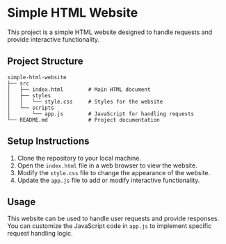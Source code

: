 # Simple HTML Website

This project is a simple HTML website designed to handle requests and provide interactive functionality.

## Project Structure

```
simple-html-website
├── src
│   ├── index.html        # Main HTML document
│   ├── styles
│   │   └── style.css     # Styles for the website
│   └── scripts
│       └── app.js        # JavaScript for handling requests
└── README.md             # Project documentation
```

## Setup Instructions

1. Clone the repository to your local machine.
2. Open the `index.html` file in a web browser to view the website.
3. Modify the `style.css` file to change the appearance of the website.
4. Update the `app.js` file to add or modify interactive functionality.

## Usage

This website can be used to handle user requests and provide responses. You can customize the JavaScript code in `app.js` to implement specific request handling logic.